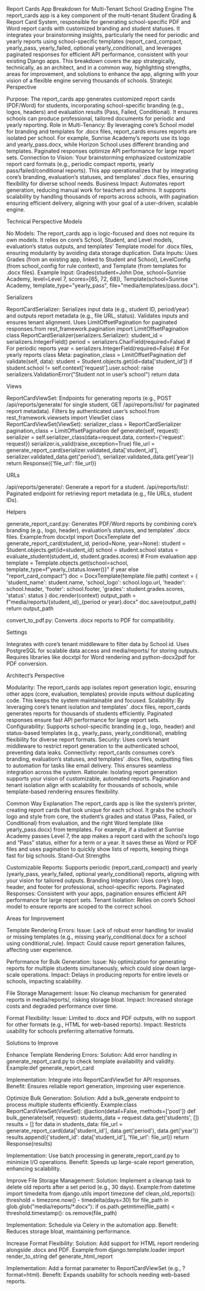 Report Cards App Breakdown for Multi-Tenant School Grading Engine
The report_cards app is a key component of the multi-tenant Student Grading & Report Card System, responsible for generating school-specific PDF and Word report cards with customized branding and student statuses. It integrates your brainstorming insights, particularly the need for periodic and yearly reports using school-specific templates (report_card_compact, yearly_pass, yearly_failed, optional yearly_conditional), and leverages paginated responses for efficient API performance, consistent with your existing Django apps. This breakdown covers the app strategically, technically, as an architect, and in a common way, highlighting strengths, areas for improvement, and solutions to enhance the app, aligning with your vision of a flexible engine serving thousands of schools.
Strategic Perspective

Purpose: The report_cards app generates customized report cards (PDF/Word) for students, incorporating school-specific branding (e.g., logos, headers) and evaluation results (Pass, Failed, Conditional). It ensures schools can produce professional, tailored documents for periodic and yearly reporting.
Role in Multi-Tenancy: By leveraging core’s School model for branding and templates for .docx files, report_cards ensures reports are isolated per school. For example, Sunrise Academy’s reports use its logo and yearly_pass.docx, while Horizon School uses different branding and templates. Paginated responses optimize API performance for large report sets.
Connection to Vision: Your brainstorming emphasized customizable report card formats (e.g., periodic compact reports, yearly pass/failed/conditional reports). This app operationalizes that by integrating core’s branding, evaluation’s statuses, and templates’ .docx files, ensuring flexibility for diverse school needs.
Business Impact: Automates report generation, reducing manual work for teachers and admins. It supports scalability by handling thousands of reports across schools, with pagination ensuring efficient delivery, aligning with your goal of a user-driven, scalable engine.

Technical Perspective
Models

No Models: The report_cards app is logic-focused and does not require its own models. It relies on core’s School, Student, and Level models, evaluation’s status outputs, and templates’ Template model for .docx files, ensuring modularity by avoiding data storage duplication.
Data Inputs: Uses Grades (from an existing app, linked to Student and School), LevelConfig (from school_config for rule context), and Template (from templates for .docx files).
Example Input: Grades(student=John Doe, school=Sunrise Academy, level=Level 7, scores=[65, 72, 68]), Template(school=Sunrise Academy, template_type="yearly_pass", file="media/templates/pass.docx").



Serializers

ReportCardSerializer:
Serializes input data (e.g., student ID, period/year) and outputs report metadata (e.g., file URL, status). Validates inputs and ensures tenant alignment. Uses LimitOffsetPagination for paginated responses.from rest_framework.pagination import LimitOffsetPagination
class ReportCardSerializer(serializers.Serializer):
    student_id = serializers.IntegerField()
    period = serializers.CharField(required=False)  # For periodic reports
    year = serializers.IntegerField(required=False)  # For yearly reports
    class Meta:
        pagination_class = LimitOffsetPagination
    def validate(self, data):
        student = Student.objects.get(id=data['student_id'])
        if student.school != self.context['request'].user.school:
            raise serializers.ValidationError("Student not in user’s school")
        return data





Views

ReportCardViewSet:
Endpoints for generating reports (e.g., POST /api/reports/generate/ for single student, GET /api/reports/list/ for paginated report metadata). Filters by authenticated user’s school.from rest_framework.viewsets import ViewSet
class ReportCardViewSet(ViewSet):
    serializer_class = ReportCardSerializer
    pagination_class = LimitOffsetPagination
    def generate(self, request):
        serializer = self.serializer_class(data=request.data, context={'request': request})
        serializer.is_valid(raise_exception=True)
        file_url = generate_report_card(serializer.validated_data['student_id'], serializer.validated_data.get('period'), serializer.validated_data.get('year'))
        return Response({'file_url': file_url})





URLs

/api/reports/generate/: Generate a report for a student.
/api/reports/list/: Paginated endpoint for retrieving report metadata (e.g., file URLs, student IDs).

Helpers

generate_report_card.py: Generates PDF/Word reports by combining core’s branding (e.g., logo, header), evaluation’s statuses, and templates’ .docx files. Example:from docxtpl import DocxTemplate
def generate_report_card(student_id, period=None, year=None):
    student = Student.objects.get(id=student_id)
    school = student.school
    status = evaluate_student(student_id, student.grades.scores)  # From evaluation app
    template = Template.objects.get(school=school, template_type=f"yearly_{status.lower()}" if year else "report_card_compact")
    doc = DocxTemplate(template.file.path)
    context = {
        'student_name': student.name,
        'school_logo': school.logo.url,
        'header': school.header,
        'footer': school.footer,
        'grades': student.grades.scores,
        'status': status
    }
    doc.render(context)
    output_path = f"media/reports/{student_id}_{period or year}.docx"
    doc.save(output_path)
    return output_path


convert_to_pdf.py: Converts .docx reports to PDF for compatibility.

Settings

Integrates with core’s tenant middleware to filter data by School.id.
Uses PostgreSQL for scalable data access and media/reports/ for storing outputs.
Requires libraries like docxtpl for Word rendering and python-docx2pdf for PDF conversion.

Architect’s Perspective

Modularity: The report_cards app isolates report generation logic, ensuring other apps (core, evaluation, templates) provide inputs without duplicating code. This keeps the system maintainable and focused.
Scalability: By leveraging core’s tenant isolation and templates’ .docx files, report_cards generates reports for thousands of students efficiently. Paginated responses ensure fast API performance for large report sets.
Configurability: Supports school-specific branding (e.g., logo, header) and status-based templates (e.g., yearly_pass, yearly_conditional), enabling flexibility for diverse report formats.
Security: Uses core’s tenant middleware to restrict report generation to the authenticated school, preventing data leaks.
Connectivity: report_cards consumes core’s branding, evaluation’s statuses, and templates’ .docx files, outputting files to automation for tasks like email delivery. This ensures seamless integration across the system.
Rationale: Isolating report generation supports your vision of customizable, automated reports. Pagination and tenant isolation align with scalability for thousands of schools, while template-based rendering ensures flexibility.

Common Way Explanation
The report_cards app is like the system’s printer, creating report cards that look unique for each school. It grabs the school’s logo and style from core, the student’s grades and status (Pass, Failed, or Conditional) from evaluation, and the right Word template (like yearly_pass.docx) from templates. For example, if a student at Sunrise Academy passes Level 7, the app makes a report card with the school’s logo and “Pass” status, either for a term or a year. It saves these as Word or PDF files and uses pagination to quickly show lists of reports, keeping things fast for big schools.
Stand-Out Strengths

Customizable Reports: Supports periodic (report_card_compact) and yearly (yearly_pass, yearly_failed, optional yearly_conditional) reports, aligning with your vision for tailored outputs.
Branding Integration: Uses core’s logo, header, and footer for professional, school-specific reports.
Paginated Responses: Consistent with your apps, pagination ensures efficient API performance for large report sets.
Tenant Isolation: Relies on core’s School model to ensure reports are scoped to the correct school.

Areas for Improvement

Template Rendering Errors:
Issue: Lack of robust error handling for invalid or missing templates (e.g., missing yearly_conditional.docx for a school using conditional_rule).
Impact: Could cause report generation failures, affecting user experience.


Performance for Bulk Generation:
Issue: No optimization for generating reports for multiple students simultaneously, which could slow down large-scale operations.
Impact: Delays in producing reports for entire levels or schools, impacting scalability.


File Storage Management:
Issue: No cleanup mechanism for generated reports in media/reports/, risking storage bloat.
Impact: Increased storage costs and degraded performance over time.


Format Flexibility:
Issue: Limited to .docx and PDF outputs, with no support for other formats (e.g., HTML for web-based reports).
Impact: Restricts usability for schools preferring alternative formats.



Solutions to Improve

Enhance Template Rendering Errors:
Solution: Add error handling in generate_report_card.py to check template availability and validity. Example:def generate_report_card


Implementation: Integrate into ReportCardViewSet for API responses.
Benefit: Ensures reliable report generation, improving user experience.


Optimize Bulk Generation:
Solution: Add a bulk_generate endpoint to process multiple students efficiently. Example:class ReportCardViewSet(ViewSet):
    @action(detail=False, methods=['post'])
    def bulk_generate(self, request):
        students_data = request.data.get('students', [])
        results = []
        for data in students_data:
            file_url = generate_report_card(data['student_id'], data.get('period'), data.get('year'))
            results.append({'student_id': data['student_id'], 'file_url': file_url})
        return Response(results)


Implementation: Use batch processing in generate_report_card.py to minimize I/O operations.
Benefit: Speeds up large-scale report generation, enhancing scalability.


Improve File Storage Management:
Solution: Implement a cleanup task to delete old reports after a set period (e.g., 30 days). Example:from datetime import timedelta
from django.utils import timezone
def clean_old_reports():
    threshold = timezone.now() - timedelta(days=30)
    for file_path in glob.glob("media/reports/*.docx"):
        if os.path.getmtime(file_path) < threshold.timestamp():
            os.remove(file_path)


Implementation: Schedule via Celery in the automation app.
Benefit: Reduces storage bloat, maintaining performance.


Increase Format Flexibility:
Solution: Add support for HTML report rendering alongside .docx and PDF. Example:from django.template.loader import render_to_string
def generate_html_report


Implementation: Add a format parameter to ReportCardViewSet (e.g., ?format=html).
Benefit: Expands usability for schools needing web-based reports.


